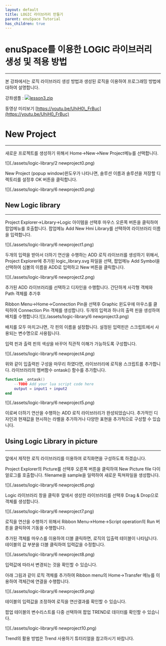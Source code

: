 ```yaml
---
layout: default
title: LOGIC 라이브러리 만들기
parent: enuSpace Tutorial
has_children: true
---
```


# **enuSpace를 이용한 LOGIC 라이브러리 생성 및 적용 방법**

---

본 강좌에서는 로직 라이브러리 생성 방법과 생성된 로직을 이용하여 프로그래밍 방법에 대하여 설명합니다.

강좌샘플 : [![](http://t1.daumcdn.net/tistory_admin/blogs/image/extension/zip.gif?_version_=5edd9eee8cdd891e2125a28405975fd20eb6ee50)lesson3.zip](http://enuspace.tistory.com/attachment/cfile4.uf@244CD14C58F9B847130DC8.zip)

동영상 미리보기 [https://youtu.be/UhjH0\_FrBuc](https://youtu.be/UhjH0_FrBuc)

# **New Project**

---

새로운 프로젝트를 생성하기 위해서 Home-&gt;New-&gt;New Project메뉴를 선택합니다.

![](./assets/logic-library/2 newproject0.png)

New Project \(popup window\)윈도우가 나타나면, 솔루션 이름과 솔루션을 저장할 디렉토리를 설정후 OK 버튼을 클릭합니다.

![](./assets/logic-library/6 newproject0.png)

## **New Logic library**

---

Project Explorer-&gt;Library-&gt;Logic 아이템을 선택후 마우스 오른쪽 버튼을 클릭하여 팝업메뉴를 호출합니다. 팝업메뉴 Add New Hmi Library를 선택하여 라이브러리 이름을 입력합니다.

![](./assets/logic-library/6 newproject1.png)

두개의 입력을 받아서 더하기 연산을 수행하는 ADD 로직 라이브러를 생성하기 위해서, Project Explorer에 추가된 logic\_library.svg 파일을 선택, 팝업메뉴 Add Symbol을 선택하여 심볼의 이름을 ADD로 입력하고 New 버튼을 클릭합니다.

![](./assets/logic-library/6 newproject2.png)

추가된 ADD 라이브러리를 선택하고 디자인을 수행합니다. 간단하게 사각형 객체와 Path 객체를 추가후

Ribbon Menu-&gt;Home-&gt;Connection Pin을 선택후 Graphic 윈도우에 마우스를 클릭하여 Connection Pin 객체를 생성합니다. 두개의 입력과 하나의 출력 핀을 생성하여 배치를 수행합니다.![](./assets/logic-library/6 newproject3.png)

배치를 모두 마치고나면, 각 핀의 이름을 설정합니다. 설정된 입력핀은 스크립트에서 사용되는 변수명으로 사용됩니다.

입력 핀과 출력 핀의 색상을 바꾸어 직관적 이해가 가능하도록 구성합니다.

![](./assets/logic-library/6 newproject4.png)

위와 같이 입출력핀 구성을 마무리 하였다면, 라이브러리에 로직용 스크립트를 추가합니다. 라이브러리의 멤버함수 ontask\(\) 함수를 추가합니다.

```lua
function _ontask()
    --TODO Add your lua script code here
    output = input1 + input2
end
```

![](./assets/logic-library/6 newproject5.png)

이로써 더하기 연산을 수행하는 ADD 로직 라이브러리가 완성되었습니다. 추가적인 디자인과 현재값을 현시하는 라벨을 추가하거나 다양한 표현을 추가적으로 구성할 수 있습니다.

## **Using Logic Library in picture**

---

앞에서 제작한 로직 라이브러리를 이용하여 로직화면을 구성하도록 하겠습니다.

Project Explorer의 Picture를 선택후 오른쪽 버튼을 클릭하여 New Picture file 다이얼로그를 호출합니다. filename을 sample을 일력하여 새로운 픽쳐파일을 생성합니다.

![](./assets/logic-library/6 newproject6.png)

Logic 라이브러리 창을 클릭후 앞에서 생성한 라이브러리를 선택후 Drag & Drop으로 객체를 생성합니다.

![](./assets/logic-library/6 newproject7.png)

로직을 연산을 수행하기 위해서 Ribbon Menu-&gt;Home-&gt;Script operation의 Run 버튼을 클릭하여 기동을 수행합니다.

추가된 객체를 마우스를 이용하여 더블 클릭하면, 로직의 입출력 테이블이 나타납니다. 테이블의 값 부분을 더블 클릭하여 입력값을 수정합니다.

![](./assets/logic-library/6 newproject8.png)

입력값에 따라서 변경되는 것을 확인할 수 있습니다.

아래 그림과 같이 로직 객체를 추가하여 Ribbon menu의 Home-&gt;Transfer 메뉴를 이용하여 객체간에 연결을 수행합니다.

![](./assets/logic-library/6 newproject9.png)

테이블의 입력값을 조정하여 로직을 연산결과를 확인할 수 있습니다.

팝업 테이블의 변수리스트를 다중 선택하여 팝업 TREND로 데이터를 확인할 수 있습니다.

![](./assets/logic-library/6 newproject10.png)

Trend의 활용 방법은 Trend 사용하기 튜터리얼을 참고하시기 바랍니다.

